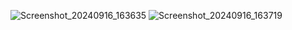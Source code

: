 ![Screenshot_20240916_163635](https://github.com/user-attachments/assets/607177b0-fe87-4c3b-8b43-eb091e035b55)
![Screenshot_20240916_163719](https://github.com/user-attachments/assets/b467aae3-1165-435e-95e0-92fef0057fd5)
